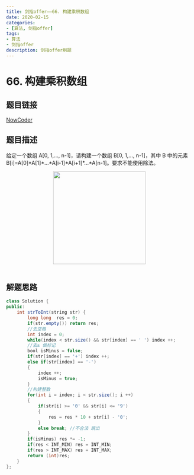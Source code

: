 ```yaml
---
title: 剑指offer——66. 构建乘积数组
date: 2020-02-15 
categories:
- [算法, 剑指offer]
tags:
- 算法
- 剑指offer
description: 剑指offer刷题
---
```


# 66. 构建乘积数组

## 题目链接

[NowCoder](https://www.nowcoder.com/practice/94a4d381a68b47b7a8bed86f2975db46?tpId=13&tqId=11204&tPage=1&rp=1&ru=/ta/coding-interviews&qru=/ta/coding-interviews/question-ranking&from=cyc_github)

## 题目描述

给定一个数组 A[0, 1,..., n-1]，请构建一个数组 B[0, 1,..., n-1]，其中 B 中的元素 B[i]=A[0]\*A[1]\*...\*A[i-1]\*A[i+1]\*...\*A[n-1]。要求不能使用除法。

<div align="center"> <img src="https://cs-notes-1256109796.cos.ap-guangzhou.myqcloud.com/4240a69f-4d51-4d16-b797-2dfe110f30bd.png" width="250px"> </div><br>


## 解题思路

```java
class Solution {
public:
    int strToInt(string str) {
        long long  res = 0;
        if(str.empty()) return res;
        //去空格
        int index = 0;
        while(index < str.size() && str[index] == ' ') index ++;
        //去± 做标记
        bool isMinus = false;
        if(str[index] == '+') index ++;
        else if(str[index] == '-') 
        {
            index ++;
            isMinus = true;
        }
        //构建整数
        for(int i = index; i < str.size(); i ++)
        {
            if(str[i] >= '0' && str[i] <= '9')
            {
                res = res * 10 + str[i] - '0';
            }
            else break; //不合法 跳出 
        }
        if(isMinus) res *= -1;
        if(res < INT_MIN) res = INT_MIN;
        if(res > INT_MAX) res = INT_MAX;
        return (int)res;
    }
};
```





